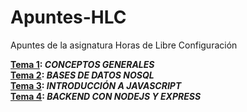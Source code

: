 # Apuntes-HLC
Apuntes de la asignatura Horas de Libre Configuración

**[Tema 1](https://github.com/santonio97/Apuntes-HLC/blob/master/Tema%201.md): _CONCEPTOS GENERALES_**  
**[Tema 2](https://github.com/santonio97/Apuntes-HLC/blob/master/Tema%202.md): _BASES DE DATOS NOSQL_**  
**[Tema 3](https://github.com/santonio97/Apuntes-HLC/blob/master/Tema%203.md): _INTRODUCCIÓN A JAVASCRIPT_**  
**[Tema 4](https://github.com/santonio97/Apuntes-HLC/blob/master/Tema%204.md): _BACKEND CON NODEJS Y EXPRESS_**
